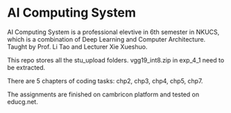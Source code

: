 # AI Computing System

AI Computing System is a professional elevtive in 6th semester in NKUCS, which is a combination of Deep Learning and Computer Architecture. Taught by Prof. Li Tao and Lecturer Xie Xueshuo.

This repo stores all the stu_upload folders. vgg19_int8.zip in exp_4_1 need to be extracted.

There are 5 chapters of coding tasks: chp2, chp3, chp4, chp5, chp7.

The assignments are finished on cambricon platform and tested on educg.net.
